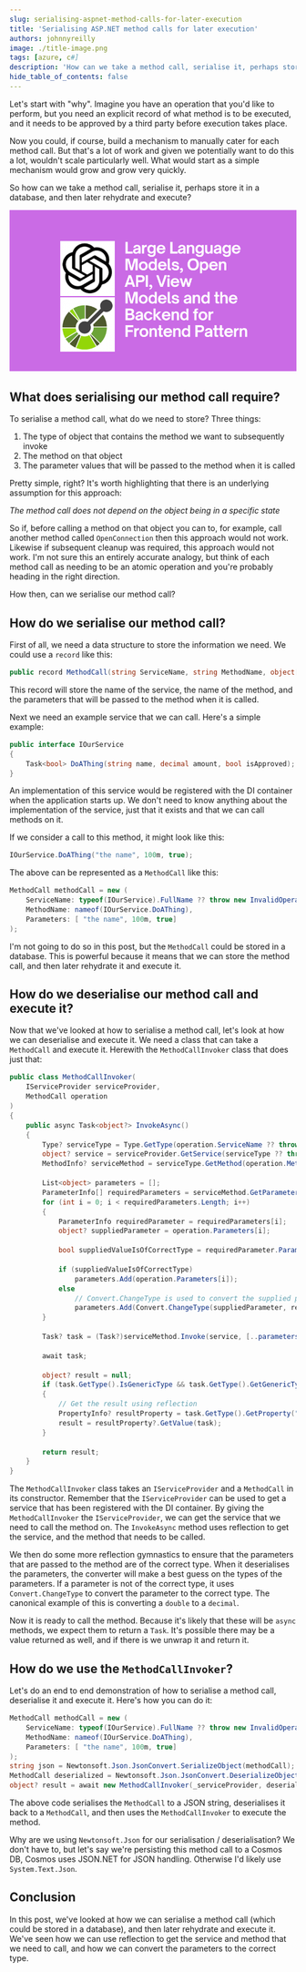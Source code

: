 ```yaml
---
slug: serialising-aspnet-method-calls-for-later-execution
title: 'Serialising ASP.NET method calls for later execution'
authors: johnnyreilly
image: ./title-image.png
tags: [azure, c#]
description: 'How can we take a method call, serialise it, perhaps store it in a database, and then later rehydrate and execute?'
hide_table_of_contents: false
---
```


Let's start with "why". Imagine you have an operation that you'd like to perform, but you need an explicit record of what method is to be executed, and it needs to be approved by a third party before execution takes place.

Now you could, if course, build a mechanism to manually cater for each method call. But that's a lot of work and given we potentially want to do this a lot, wouldn't scale particularly well. What would start as a simple mechanism would grow and grow very quickly.

So how can we take a method call, serialise it, perhaps store it in a database, and then later rehydrate and execute?

![title image reading "Serialising ASP.NET method calls for later execution" with the C# logo](title-image.png)

<!--truncate-->

## What does serialising our method call require?

To serialise a method call, what do we need to store? Three things:

1. The type of object that contains the method we want to subsequently invoke
2. The method on that object
3. The parameter values that will be passed to the method when it is called

Pretty simple, right? It's worth highlighting that there is an underlying assumption for this approach:

_The method call does not depend on the object being in a specific state_

So if, before calling a method on that object you can to, for example, call another method called `OpenConnection` then this approach would not work. Likewise if subsequent cleanup was required, this approach would not work. I'm not sure this an entirely accurate analogy, but think of each method call as needing to be an atomic operation and you're probably heading in the right direction.

How then, can we serialise our method call?

## How do we serialise our method call?

First of all, we need a data structure to store the information we need. We could use a `record` like this:

```cs
public record MethodCall(string ServiceName, string MethodName, object[] Parameters);
```

This record will store the name of the service, the name of the method, and the parameters that will be passed to the method when it is called.

Next we need an example service that we can call. Here's a simple example:

```cs
public interface IOurService
{
    Task<bool> DoAThing(string name, decimal amount, bool isApproved);
}
```

An implementation of this service would be registered with the DI container when the application starts up. We don't need to know anything about the implementation of the service, just that it exists and that we can call methods on it.

If we consider a call to this method, it might look like this:

```cs
IOurService.DoAThing("the name", 100m, true);
```

The above can be represented as a `MethodCall` like this:

```cs
MethodCall methodCall = new (
    ServiceName: typeof(IOurService).FullName ?? throw new InvalidOperationException("Service name cannot be null"),
    MethodName: nameof(IOurService.DoAThing),
    Parameters: [ "the name", 100m, true]
);
```

I'm not going to do so in this post, but the `MethodCall` could be stored in a database. This is powerful because it means that we can store the method call, and then later rehydrate it and execute it.

## How do we deserialise our method call and execute it?

Now that we've looked at how to serialise a method call, let's look at how we can deserialise and execute it. We need a class that can take a `MethodCall` and execute it. Herewith the `MethodCallInvoker` class that does just that:

```cs
public class MethodCallInvoker(
    IServiceProvider serviceProvider,
    MethodCall operation
)
{
    public async Task<object?> InvokeAsync()
    {
        Type? serviceType = Type.GetType(operation.ServiceName ?? throw new InvalidOperationException("Service name cannot be null"));
        object? service = serviceProvider.GetService(serviceType ?? throw new InvalidOperationException("Service type cannot be null"));
        MethodInfo? serviceMethod = serviceType.GetMethod(operation.MethodName) ?? throw new InvalidOperationException("Method info cannot be null");

        List<object> parameters = [];
        ParameterInfo[] requiredParameters = serviceMethod.GetParameters();
        for (int i = 0; i < requiredParameters.Length; i++)
        {
            ParameterInfo requiredParameter = requiredParameters[i];
            object? suppliedParameter = operation.Parameters[i];

            bool suppliedValueIsOfCorrectType = requiredParameter.ParameterType == suppliedParameter.GetType();

            if (suppliedValueIsOfCorrectType)
                parameters.Add(operation.Parameters[i]);
            else
                // Convert.ChangeType is used to convert the supplied parameter to the required type eg from double to decimal
                parameters.Add(Convert.ChangeType(suppliedParameter, requiredParameter.ParameterType, CultureInfo.InvariantCulture));
        }

        Task? task = (Task?)serviceMethod.Invoke(service, [..parameters]) ?? throw new InvalidOperationException($"Method {operation.MethodName} did not return a task");

        await task;

        object? result = null;
        if (task.GetType().IsGenericType && task.GetType().GetGenericTypeDefinition() == typeof(Task<>))
        {
            // Get the result using reflection
            PropertyInfo? resultProperty = task.GetType().GetProperty("Result");
            result = resultProperty?.GetValue(task);
        }

        return result;
    }
}
```

The `MethodCallInvoker` class takes an `IServiceProvider` and a `MethodCall` in its constructor. Remember that the `IServiceProvider` can be used to get a service that has been registered with the DI container. By giving the `MethodCallInvoker` the `IServiceProvider`, we can get the service that we need to call the method on. The `InvokeAsync` method uses reflection to get the service, and the method that needs to be called.

We then do some more reflection gymnastics to ensure that the parameters that are passed to the method are of the correct type. When it deserialises the parameters, the converter will make a best guess on the types of the parameters. If a parameter is not of the correct type, it uses `Convert.ChangeType` to convert the parameter to the correct type. The canonical example of this is converting a `double` to a `decimal`.

Now it is ready to call the method. Because it's likely that these will be `async` methods, we expect them to return a `Task`. It's possible there may be a value returned as well, and if there is we unwrap it and return it.

## How do we use the `MethodCallInvoker`?

Let's do an end to end demonstration of how to serialise a method call, deserialise it and execute it. Here's how you can do it:

```cs
MethodCall methodCall = new (
    ServiceName: typeof(IOurService).FullName ?? throw new InvalidOperationException("Service name cannot be null"),
    MethodName: nameof(IOurService.DoAThing),
    Parameters: [ "the name", 100m, true]
);
string json = Newtonsoft.Json.JsonConvert.SerializeObject(methodCall);
MethodCall deserialized = Newtonsoft.Json.JsonConvert.DeserializeObject<MethodCall>(json) ?? throw new Exception("Problem deserializing");
object? result = await new MethodCallInvoker(_serviceProvider, deserialized).InvokeAsync();
```

The above code serialises the `MethodCall` to a JSON string, deserialises it back to a `MethodCall`, and then uses the `MethodCallInvoker` to execute the method.

Why are we using `Newtonsoft.Json` for our serialisation / deserialisation? We don't have to, but let's say we're persisting this method call to a Cosmos DB, Cosmos uses JSON.NET for JSON handling. Otherwise I'd likely use `System.Text.Json`.

## Conclusion

In this post, we've looked at how we can serialise a method call (which could be stored in a database), and then later rehydrate and execute it. We've seen how we can use reflection to get the service and method that we need to call, and how we can convert the parameters to the correct type.
